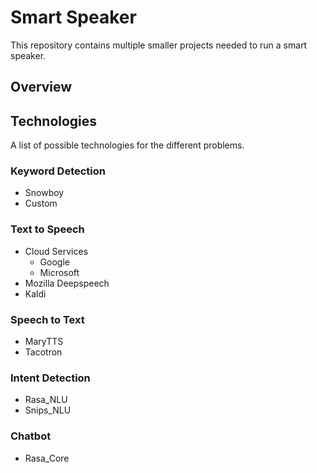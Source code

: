 # Smart Speaker
This repository contains multiple smaller projects needed to run a smart speaker. 

## Overview



## Technologies
A list of possible technologies for the different problems.

### Keyword Detection
* Snowboy
* Custom

### Text to Speech
* Cloud Services
    * Google 
    * Microsoft
* Mozilla Deepspeech
* Kaldi

### Speech to Text
* MaryTTS
* Tacotron

### Intent Detection
* Rasa_NLU
* Snips_NLU

### Chatbot
* Rasa_Core
